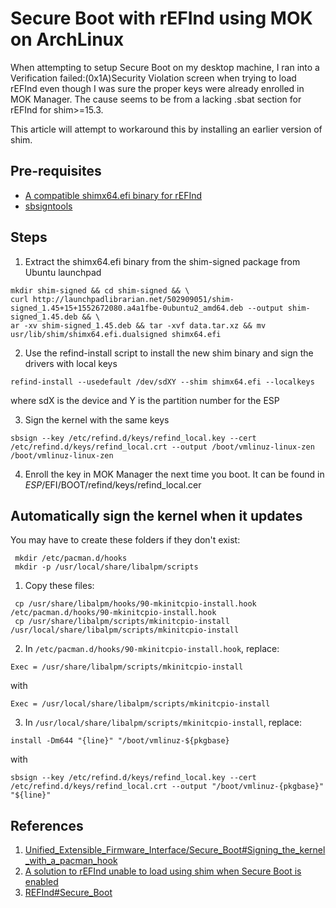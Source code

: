 # Secure Boot with rEFInd using MOK on ArchLinux

When attempting to setup Secure Boot on my desktop machine, I ran into a Verification failed:(0x1A)Security Violation screen when trying to
load rEFInd even though I was sure the proper keys were already enrolled in MOK Manager. The cause seems to be from a lacking .sbat section for rEFInd for shim>=15.3.

This article will attempt to workaround this by installing an earlier version of shim.

## Pre-requisites

* [A compatible shimx64.efi binary for rEFInd](http://launchpadlibrarian.net/502909051/shim-signed_1.45+15+1552672080.a4a1fbe-0ubuntu2_amd64.deb)
* [sbsigntools](https://archlinux.org/packages/?name=sbsigntools)

## Steps

1. Extract the shimx64.efi binary from the shim-signed package from Ubuntu launchpad

```console
mkdir shim-signed && cd shim-signed && \
curl http://launchpadlibrarian.net/502909051/shim-signed_1.45+15+1552672080.a4a1fbe-0ubuntu2_amd64.deb --output shim-signed_1.45.deb && \
ar -xv shim-signed_1.45.deb && tar -xvf data.tar.xz && mv usr/lib/shim/shimx64.efi.dualsigned shimx64.efi
```

2. Use the refind-install script to install the new shim binary and sign the drivers with local keys

`refind-install --usedefault /dev/sdXY --shim shimx64.efi --localkeys`

where sdX is the device and Y is the partition number for the ESP

3. Sign the kernel with the same keys

`sbsign --key /etc/refind.d/keys/refind_local.key --cert /etc/refind.d/keys/refind_local.crt --output /boot/vmlinuz-linux-zen /boot/vmlinuz-linux-zen`

4. Enroll the key in MOK Manager the next time you boot. It can be found in *ESP*/EFI/BOOT/refind/keys/refind_local.cer


## Automatically sign the kernel when it updates

You may have to create these folders if they don't exist:

```console
 mkdir /etc/pacman.d/hooks
 mkdir -p /usr/local/share/libalpm/scripts

```

1. Copy these files:

```console
 cp /usr/share/libalpm/hooks/90-mkinitcpio-install.hook /etc/pacman.d/hooks/90-mkinitcpio-install.hook
 cp /usr/share/libalpm/scripts/mkinitcpio-install /usr/local/share/libalpm/scripts/mkinitcpio-install
```

2. In `/etc/pacman.d/hooks/90-mkinitcpio-install.hook`, replace:

`Exec = /usr/share/libalpm/scripts/mkinitcpio-install`

with

`Exec = /usr/local/share/libalpm/scripts/mkinitcpio-install`


3. In `/usr/local/share/libalpm/scripts/mkinitcpio-install`, replace:

`install -Dm644 "{line}" "/boot/vmlinuz-${pkgbase}`

with

`sbsign --key /etc/refind.d/keys/refind_local.key --cert /etc/refind.d/keys/refind_local.crt --output "/boot/vmlinuz-{pkgbase}" "${line}"`

## References

1. [Unified_Extensible_Firmware_Interface/Secure_Boot#Signing_the_kernel_with_a_pacman_hook](Unified_Extensible_Firmware_Interface/Secure_Boot#Signing_the_kernel_with_a_pacman_hook)
2. [A solution to rEFInd unable to load using shim when Secure Boot is enabled](https://dev.to/hollowman6/a-solution-to-refind-unable-to-load-using-shim-when-secure-boot-is-enabled-1e8l)
3. [REFInd#Secure_Boot](https://wiki.archlinux.org/title/REFInd#Secure_Boot)

